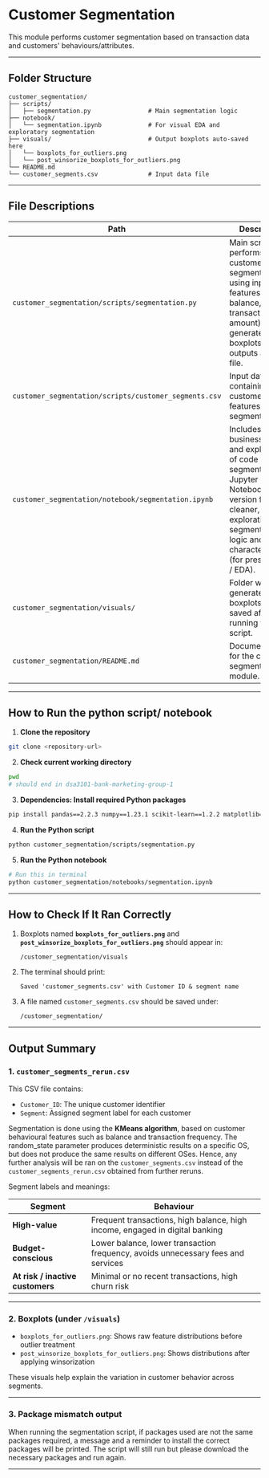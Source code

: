 # Customer Segmentation

This module performs customer segmentation based on transaction data and customers' behaviours/attributes.

---

## Folder Structure

```
customer_segmentation/
├── scripts/
│   ├── segmentation.py                # Main segmentation logic
├── notebook/
│   └── segmentation.ipynb             # For visual EDA and exploratory segmentation
├── visuals/                           # Output boxplots auto-saved here
│   └── boxplots_for_outliers.png
│   └── post_winsorize_boxplots_for_outliers.png
└── README.md
└── customer_segments.csv              # Input data file
```

---

## File Descriptions

| Path | Description |
|------|-------------|
| `customer_segmentation/scripts/segmentation.py` | Main script that performs customer segmentation using input features (e.g., balance, transaction amount). Also generates boxplots and outputs a CSV file. |
| `customer_segmentation/scripts/customer_segments.csv` | Input data file containing customer features for segmentation. |
| `customer_segmentation/notebook/segmentation.ipynb` | Includes business logic and explanation of code in segmentation.py. Jupyter Notebook version for cleaner, visual exploration of segmentation logic and data characteristics (for presentation / EDA). |
| `customer_segmentation/visuals/` | Folder where generated boxplots will be saved after running the script. |
| `customer_segmentation/README.md` | Documentation for the customer segmentation module. |

---

##  How to Run the python script/ notebook

1. **Clone the repository**
```bash
git clone <repository-url>
```

2. **Check current working directory**
```bash
pwd
# should end in dsa3101-bank-marketing-group-1
```

3. **Dependencies: Install required Python packages**
```bash
pip install pandas==2.2.3 numpy==1.23.1 scikit-learn==1.2.2 matplotlib==3.10.1 matplotlib-inline==0.1.6 seaborn==0.13.2 python-dateutil==2.9.0.post0 scipy==1.9.0
```

4. **Run the Python script**
```bash
python customer_segmentation/scripts/segmentation.py
```
5. **Run the Python notebook**
```bash
# Run this in terminal
python customer_segmentation/notebooks/segmentation.ipynb
```
---

## How to Check If It Ran Correctly

1. Boxplots named **`boxplots_for_outliers.png`** and **`post_winsorize_boxplots_for_outliers.png`** should appear in:
   ```
   /customer_segmentation/visuals
   ```

2. The terminal should print:
   ```
   Saved 'customer_segments.csv' with Customer ID & segment name
   ```

3. A file named `customer_segments.csv` should be saved under:
   ```
   /customer_segmentation/
   ```

---

## Output Summary

### 1. `customer_segments_rerun.csv`

This CSV file contains:
- `Customer_ID`: The unique customer identifier
- `Segment`: Assigned segment label for each customer

Segmentation is done using the **KMeans algorithm**, based on customer behavioural features such as balance and transaction frequency.
The random_state parameter produces deterministic results on a specific OS, but does not produce the same results on different OSes. Hence, any further analysis will be ran on the `customer_segments.csv` instead of the `customer_segments_rerun.csv` obtained from further reruns. 

Segment labels and meanings:

| Segment | Behaviour |
|---------|-----------|
| **High-value** | Frequent transactions, high balance, high income, engaged in digital banking |
| **Budget-conscious** | Lower balance, lower transaction frequency, avoids unnecessary fees and services |
| **At risk / inactive customers** | Minimal or no recent transactions, high churn risk |

---

### 2. Boxplots (under `/visuals`)

- `boxplots_for_outliers.png`: Shows raw feature distributions before outlier treatment
- `post_winsorize_boxplots_for_outliers.png`: Shows distributions after applying winsorization

These visuals help explain the variation in customer behavior across segments.

---

### 3. Package mismatch output

When running the segmentation script, if packages used are not the same packages required, a message and a reminder to install the correct packages will be printed. The script will still run but please download the necessary packages and run again.

---

